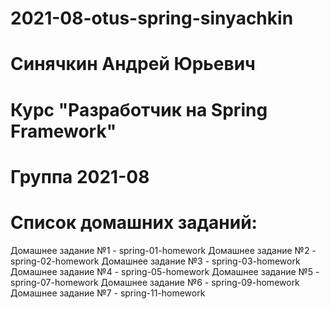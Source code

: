 # 2021-08-otus-spring-sinyachkin
# Синячкин Андрей Юрьевич
# Курс "Разработчик на Spring Framework"
# Группа 2021-08
# Список домашних заданий:
Домашнее задание №1 - spring-01-homework
Домашнее задание №2 - spring-02-homework
Домашнее задание №3 - spring-03-homework
Домашнее задание №4 - spring-05-homework
Домашнее задание №5 - spring-07-homework
Домашнее задание №6 - spring-09-homework
Домашнее задание №7 - spring-11-homework